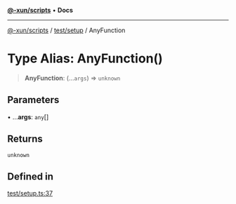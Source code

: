 [**@-xun/scripts**](../../../README.md) • **Docs**

***

[@-xun/scripts](../../../README.md) / [test/setup](../README.md) / AnyFunction

# Type Alias: AnyFunction()

> **AnyFunction**: (...`args`) => `unknown`

## Parameters

• ...**args**: `any`[]

## Returns

`unknown`

## Defined in

[test/setup.ts:37](https://github.com/Xunnamius/xscripts/blob/ca4900adafe61fe400aec55151e46f5130a666a6/test/setup.ts#L37)
